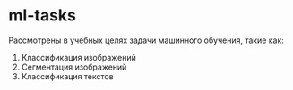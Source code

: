 # ml-tasks

Рассмотрены в учебных целях задачи машинного обучения, такие как:

1) Классификация изображений
2) Сегментация изображений
3) Классификация текстов

